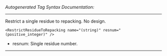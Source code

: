 _Autogenerated Tag Syntax Documentation:_

---
Restrict a single residue to repacking. No design.

```
<RestrictResidueToRepacking name="(string)" resnum="(positive_integer)" />
```

-   resnum: Single residue number.

---
